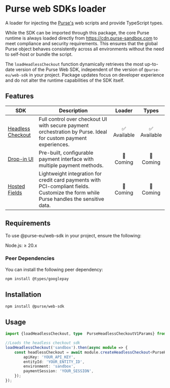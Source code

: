 # Purse web SDKs loader

A loader for injecting the [Purse's](https://docs.purse.tech/docs/integrate/purse-checkout/integration-mode) web scripts
and provide TypeScript types.

While the SDK can be imported through this package, the core Purse runtime is always loaded directly
from https://cdn.purse-sandbox.com to meet compliance and security requirements. This ensures that the global Purse
object behaves consistently across all environments without the need to self-host or bundle the script.

The `loadHeadlessCheckout` function dynamically retrieves the most up-to-date version of the Purse Web SDK, independent
of the version of `@purse-eu/web-sdk` in your project. Package updates focus on developer experience and do not alter
the runtime capabilities of the SDK itself.

## Features

| SDK | Description                                                                                                                            |      Loader       |     Types   |
|-----|----------------------------------------------------------------------------------------------------------------------------------------|:-----------------:|:-----------:|
| [Headless Checkout](https://docs.purse.tech/docs/integrate/purse-checkout/headless-checkout/how-to-build) | Full control over checkout UI with secure payment orchestration by Purse. Ideal for custom payment experiences.                        |    ✅ Available    |  ✅ Available |
| [Drop-in UI](https://docs.purse.tech/docs/integrate/purse-checkout/widget-v3) | Pre-built, configurable payment interface with multiple payment methods.                                                               |     🚧 Coming     |      🚧 Coming    |
| [Hosted Fields](https://docs.purse.tech/docs/integrate/purse-checkout/hosted-fields) | Lightweight integration for credit card payments with PCI-compliant fields. Customize the form while Purse handles the sensitive data. |        🚧 Coming        | 🚧 Coming |

## Requirements
To use @purse-eu/web-sdk in your project, ensure the following:

Node.js: ≥ 20.x

### Peer Dependencies
You can install the following peer dependency:

```bash
npm install @types/googlepay
```

## Installation

```bash
npm install @purse/web-sdk
```

## Usage

```ts
import {loadHeadlessCheckout, type  PurseHeadlessCheckoutV1Params} from '@purse/web-sdk';

//Loads the headless checkout sdk
loadHeadlessCheckout('sandbox').then(async module => {
    const headlessCheckout = await module.createHeadlessCheckout<PurseHeadlessCheckoutV1Params>({
        apiKey: 'YOUR_API_KEY',
        entityId: 'YOUR_ENTITY_ID',
        environment: 'sandbox',
        paymentSession: 'YOUR_SESSION',
    });
});
```
